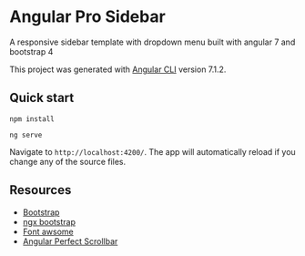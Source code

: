 # Angular Pro Sidebar

A responsive sidebar template with dropdown menu built with angular 7 and bootstrap 4

This project was generated with [Angular CLI](https://github.com/angular/angular-cli) version 7.1.2.

## Quick start

```
npm install 

ng serve
```

Navigate to `http://localhost:4200/`. The app will automatically reload if you change any of the source files.

## Resources
*   [Bootstrap](https://getbootstrap.com/)
*   [ngx bootstrap](https://valor-software.com/ngx-bootstrap/)
*   [Font awsome](http://fontawesome.io/)
*   [Angular Perfect Scrollbar](https://github.com/zefoy/ngx-perfect-scrollbar)
